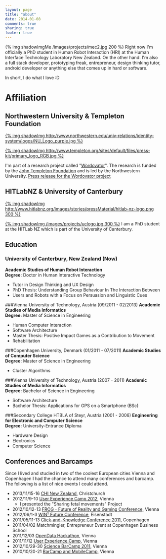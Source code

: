 ```yaml
---
layout: page
title: "about"
date: 2014-01-08
comments: true
sharing: true
footer: true
---
```

{% img shadowImgMe /images/projects/mec2.jpg 200 %}
Right now I'm officially a PhD student in Human Robot Interaction (HRI) at the Human Interface Technology Laboratory New Zealand. On the other hand. I'm also a full stack developer, prototyping freak, entrepreneur, design thinking tutor, android developer or anything else that comes up in hard or software. 

In short, I do what I love :D

# Affiliation

## Northwestern University & Templeton Foundation
[{% img shadowImg http://www.northwestern.edu/univ-relations/identity-system/logos/NU_Logo_purple.jpg %}](http://www.northwestern.edu)

[{% img shadowImg http://www.templeton.org/sites/default/files/press-kit/primary_logo_RGB.jpg %}](http://www.templeton.org)


I'm part of a research project called "[Wordovator](http://www.wordovators.org/)". The research is funded by the [John Templeton Foundation](http://www.templeton.org/) and is led by the Northwestern University. [Press release for the Wordovator project](http://www.northwestern.edu/newscenter/stories/2013/03/playing-computer-games-for-fun-and-research.html)

## HITLabNZ & University of Canterbury
[{% img shadowImg http://www.hitlabnz.org/images/stories/pressMaterial/hitlab-nz-logo.png 300 %}](http://www.hitlabnz.org/)

[{% img shadowImg /images/projects/uclogo.jpg 300 %}](http://www.canterbury.ac.nz/)
I am a PhD student at the HITLab NZ which is part of the University of Canterbury. 


## Education

### University of Canterbury, New Zealand (Now)
**Academic Studies of Human Robot Interaction** <br /> 
**Degree:** Doctor in Human Interactive Technology

* Tutor in Design Thinking and UX Design
* PhD Thesis: Understanding Group Behaviour In The Interaction Between
* Users and Robots with a Focus on Persuasion and Linguistic Cues

###Vienna University of Technology, Austria (09/2011 - 02/2013)
**Academic Studies of Media Informatics** <br /> 
**Degree:** Master of Science in Engineering

* Human Computer Interaction
* Software Architecture
* Master Thesis: Positive Impact Games as a Contribution to Movement
* Rehabilitation


###Copenhagen University, Denmark (01/2011 - 07/2011)
**Academic Studies of Computer Science** <br /> 
**Degree:** Master of Science in Engineering

* Cluster Algorithms 


###Vienna University of Technology, Austria (2007 - 2011)
**Academic Studies of Media Informatics** <br /> 
**Degree:** Bachelor of Science in Engineering

* Software Architecture
* Bachelor Thesis: Applications for GPS on a Smartphone (BSc)


###Secondary College HTBLA of Steyr, Austria (2001 - 2006)
**Engineering for Electronic and Computer Science** <br /> 
**Degree:** University-Entrance Diploma

* Hardware Design
* Electronics
* Computer Science




## Conferences and Barcamps
Since I lived and studied in two of the coolest European cities Vienna and Copenhagen I had the chance to attend many conferences and barcamp. The following is a list of nice events I could attend. 


* 2013/11/15-16 [CHI New Zealand](http://sigchinz.acm.org/chinz/2013/), Christchurch
* 2012/11/9-10 [User Experience Camp 2012](http://www.barcamp.at/UxCamp_2012), Vienna
	* I presented the "Sharing fetal movements" Project
* 2012/10/12-13 [FROG - Future of Reality and Gaming Conference,](http://www.frogvienna.at/en/) Vienna
* 2012/06/1-3 [WIN² Future Conference](http://www.winquadrat.at/), Eisenstadt
* 2011/05/11-13 [Click-and-Knowledge Conference 2011](http://engerom.ku.dk/clickonknowledge/), Copenhagen
* 2011/04/02 Matchmingler, Entrepreneur Event at Copenhagen Business School
* 2011/12/03 [OpenData Hackathon](http://www.barcamp.at/OpenDataHackathon_2011), Vienna
* 2011/11/12 [User Experience Camp](http://www.barcamp.at/UXcamp_2011), Vienna
* 2012/10/29-30 [Science BarCamp 2011](http://www.scibarcampvie.org/index.php/Main_Page), Vienna
* 2010/10/20-21 [BarCamp and MobileCamp](http://www.barcamp.at/Barcamp_Vienna_10/2010), Vienna
